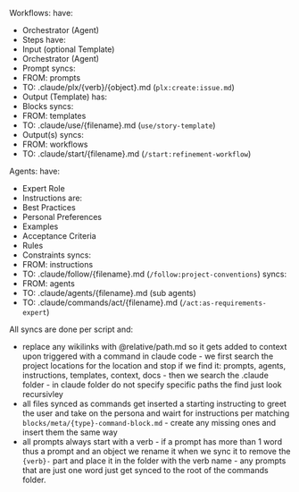 Workflows:
have:
- Orchestrator (Agent)
- Steps
have:
- Input (optional Template)
- Orchestrator (Agent)
- Prompt
syncs:
- FROM: prompts
- TO: .claude/plx/{verb}/{object}.md (`plx:create:issue.md`)
- Output (Template)
has:
- Blocks
syncs:
- FROM: templates
- TO: .claude/use/{filename}.md (`use/story-template`)
- Output(s)
syncs:
- FROM: workflows
- TO: .claude/start/{filename}.md (`/start:refinement-workflow`)

Agents:
have:
- Expert Role
- Instructions
are:
- Best Practices
- Personal Preferences
- Examples
- Acceptance Criteria
- Rules
- Constraints
syncs:
- FROM: instructions
- TO: .claude/follow/{filename}.md (`/follow:project-conventions`)
syncs:
- FROM: agents
- TO: .claude/agents/{filename}.md (sub agents)
- TO: .claude/commands/act/{filename}.md (`/act:as-requirements-expert`)

All syncs are done per script and:
- replace any wikilinks with @relative/path.md so it gets added to context upon triggered with a command in claude code - we first search the project locations for the location and stop if we find it: prompts, agents, instructions, templates, context, docs - then we search the .claude folder - in claude folder do not specify specific paths the find just look recursivley
- all files synced as commands get inserted a starting instructing to greet the user and take on the persona and wairt for instructions per matching `blocks/meta/{type}-command-block.md` - create any missing ones and insert them the same way
- all prompts always start with a verb - if a prompt has more than 1 word thus a prompt and an object we rename it when we sync it to remove the `{verb}-` part and place it in the folder with the verb name - any prompts that are just one word just get synced to the root of the commands folder.
